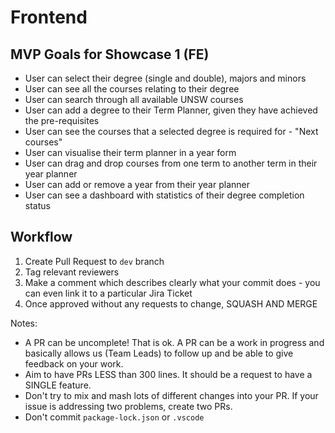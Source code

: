 # Frontend 

## MVP Goals for Showcase 1 (FE)
* User can select their degree (single and double), majors and minors
* User can see all the courses relating to their degree
* User can search through all available UNSW courses
* User can add a degree to their Term Planner, given they have achieved the pre-requisites
* User can see the courses that a selected degree is required for - "Next courses"
* User can visualise their term planner in a year form
* User can drag and drop courses from one term to another term in their year planner
* User can add or remove a year from their year planner
* User can see a dashboard with statistics of their degree completion status

 

## Workflow
1. Create Pull Request to `dev` branch
2. Tag relevant reviewers
3. Make a comment which describes clearly what your commit does - you can even link it to a particular Jira Ticket 
4. Once approved without any requests to change, SQUASH AND MERGE 

Notes: 
* A PR can be uncomplete! That is ok. A PR can be a work in progress and basically allows us (Team Leads) to follow up and be able to give feedback on your work.
* Aim to have PRs LESS than 300 lines. It should be a request to have a SINGLE feature. 
* Don't try to mix and mash lots of different changes into your PR. If your issue is addressing two problems, create two PRs.
* Don't commit `package-lock.json` or `.vscode`
